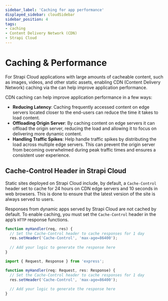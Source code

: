 ```yaml
---
sidebar_label: 'Caching for app performance'
displayed_sidebar: cloudSidebar
sidebar_position: 4
tags:
- caching
- Content Delivery Network (CDN)
- Strapi Cloud
---
```


# Caching & Performance

For Strapi Cloud applications with large amounts of cacheable content, such as images, videos, and other static assets, enabling CDN (Content Delivery Network) caching via the <ExternalLink to="https://developer.mozilla.org/en-US/docs/Web/HTTP/Headers/Cache-Control" text="`Cache-control` header"/> can help improve application performance.

CDN caching can help improve application performance in a few ways:

* **Reducing Latency**: Caching frequently accessed content on edge servers located closer to the end-users can reduce the time it takes to load content.
* **Offloading Origin Server**: By caching content on edge servers it can offload the origin server, reducing the load and allowing it to focus on delivering more dynamic content.
* **Handling Traffic Spikes**: Help handle traffic spikes by distributing the load across multiple edge servers. This can prevent the origin server from becoming overwhelmed during peak traffic times and ensures a consistent user experience.

## Cache-Control Header in Strapi Cloud

Static sites deployed on Strapi Cloud include, by default, a `Cache-Control` header set to cache for 24 hours on CDN edge servers and 10 seconds in web browsers. This is done to ensure that the latest version of the site is always served to users.

Responses from dynamic apps served by Strapi Cloud are not cached by default. To enable caching, you must set the `Cache-Control` header in the app’s `HTTP` response functions.

<Tabs groupId="js-ts">
<TabItem value="js" label="JavaScript">

```js
function myHandler(req, res) {
  // Set the Cache-Control header to cache responses for 1 day
  res.setHeader('Cache-Control', 'max-age=86400');
  
  // Add your logic to generate the response here
}
```
</TabItem>

<TabItem value="ts" label="TypeScript">

```ts
import { Request, Response } from 'express';

function myHandler(req: Request, res: Response) {
  // Set the Cache-Control header to cache responses for 1 day
  res.setHeader('Cache-Control', 'max-age=86400');
  
  // Add your logic to generate the response here
}
```
</TabItem>
</Tabs>
